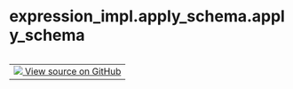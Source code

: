 <div itemscope itemtype="http://developers.google.com/ReferenceObject">
<meta itemprop="name" content="expression_impl.apply_schema.apply_schema" />
<meta itemprop="path" content="Stable" />
</div>

# expression_impl.apply_schema.apply_schema

<!-- Insert buttons and diff -->

<table class="tfo-notebook-buttons tfo-api nocontent" align="left">
<td>
  <a target="_blank" href="https://github.com/google/struct2tensor/blob/master/struct2tensor/expression_impl/apply_schema.py#L60-L66">
    <img src="https://www.tensorflow.org/images/GitHub-Mark-32px.png" />
    View source on GitHub
  </a>
</td>
</table>





<pre class="devsite-click-to-copy prettyprint lang-py tfo-signature-link">
<code>expression_impl.apply_schema.apply_schema(
    expr: expression.Expression,
    schema: schema_pb2.Schema
) -> expression.Expression
</code></pre>



<!-- Placeholder for "Used in" -->
